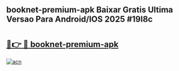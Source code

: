 ## booknet-premium-apk Baixar Gratis Ultima Versao Para Android/IOS 2025 #19l8c

# <h2><a href="https://ainizakaria.my?title=booknet-premium-apk&ref=20M">🔗👉 🔴 booknet-premium-apk</a></h2>

[![acn](https://github.com/user-attachments/assets/0f9c940e-d8b0-45ae-aac7-cd30a18b3e1c)](https://ainizakaria.my?title=booknet-premium-apk&ref=20M)

